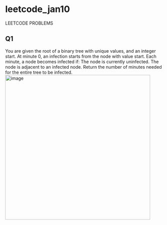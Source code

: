 # leetcode_jan10
LEETCODE PROBLEMS
## Q1
You are given the root of a binary tree with unique values, and an integer start. At minute 0, an infection starts from the node with value start.
Each minute, a node becomes infected if:
The node is currently uninfected.
The node is adjacent to an infected node.
Return the number of minutes needed for the entire tree to be infected.
<img width="462" alt="image" src="https://github.com/Poorvaahuja/leetcode_jan10/assets/122693422/56a548a4-9c97-40c9-8a12-7e856a9305f2">

